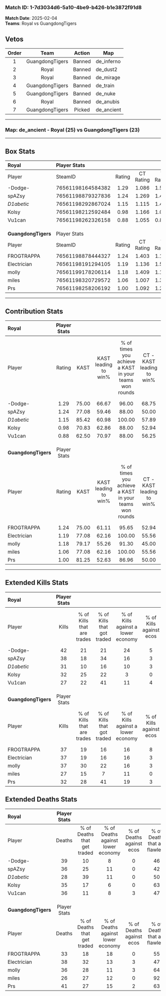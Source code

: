 ### Match ID: 1-7d3034d6-5a10-4be9-b426-b1e3872f91d8  
**Match Date**: 2025-02-04  
**Teams**: Royal vs GuangdongTigers  

## Vetos  

| Order | Team | Action | Map |
| :---: | :--: | :----: | --- |
| 1 | GuangdongTigers | Banned | de_inferno |
| 2 | Royal | Banned | de_dust2 |
| 3 | Royal | Banned | de_mirage |
| 4 | GuangdongTigers | Banned | de_train |
| 5 | GuangdongTigers | Banned | de_nuke |
| 6 | Royal | Banned | de_anubis |
| 7 | GuangdongTigers | Picked | de_ancient |

---  

### **Map**: de_ancient - Royal (25) vs GuangdongTigers (23)  
---  

## Box Stats  

| **Royal**           | Player Stats      |        |           |          |       |       |       |         |        |      |     |
| :- | :- | :-: | :-: | :-: | :-: | :-: | :-: | :-: | :-: | :-: | :-: |
| Player              | SteamID           | Rating | CT Rating | T Rating | KAST  |  ADR  | Kills | Assists | Deaths | K/D  | HS% |
| -Dodge-             | 76561198164584382 |  1.29  |   1.086   |  1.576   | 75.00 | 101.4 |  42   |   14    |   39   | 1.08 | 57  |
| spAZsy              | 76561198879327836 |  1.24  |   1.269   |  1.498   | 77.08 | 92.8  |  38   |   17    |   36   | 1.06 | 63  |
| _D1abetic_          | 76561198292867024 |  1.15  |   1.115   |  1.406   | 85.42 | 61.3  |  31   |   10    |   28   | 1.11 | 38  |
| Kolsy               | 76561198212592484 |  0.98  |   1.166   |  1.039   | 70.83 | 64.4  |  32   |    4    |   35   | 0.91 | 15  |
| Vu1can              | 76561198262326158 |  0.88  |   1.055   |  0.819   | 62.50 | 76.8  |  27   |   13    |   36   | 0.75 | 48  |
|                     |                   |        |           |          |       |       |       |         |        |      |     |
|                     |                   |        |           |          |       |       |       |         |        |      |     |
|                     |                   |        |           |          |       |       |       |         |        |      |     |
| **GuangdongTigers** | Player Stats      |        |           |          |       |       |       |         |        |      |     |
| Player              | SteamID           | Rating | CT Rating | T Rating | KAST  |  ADR  | Kills | Assists | Deaths | K/D  | HS% |
| FROGTRAPPA          | 76561198878444327 |  1.24  |   1.403   |  1.194   | 75.00 | 94.4  |  37   |   15    |   33   | 1.12 | 54  |
| Electrician         | 76561198191294105 |  1.19  |   1.136   |  1.506   | 77.08 | 88.4  |  37   |   17    |   38   | 0.97 | 35  |
| molly               | 76561199178206114 |  1.18  |   1.409   |  1.183   | 79.17 | 78.6  |  37   |   11    |   36   | 1.03 | 43  |
| miles               | 76561198320729572 |  1.06  |   1.007   |  1.320   | 77.08 | 67.8  |  27   |   11    |   26   | 1.04 | 33  |
| Prs                 | 76561198258206192 |  1.00  |   1.092   |  1.209   | 81.25 | 63.2  |  32   |   12    |   41   | 0.78 | 65  |
---  

## Contribution Stats  

| **Royal**           | Player Stats |       |                      |                                                        |                           |                                                             |                          |                                                            |
| :- | :-: | :-: | :-: | :-: | :-: | :-: | :-: | :-: |
| Player              |    Rating    | KAST  | KAST leading to win% | % of times you achieve a KAST in your teams won rounds | CT - KAST leading to win% | CT - % of times you achieve a KAST in your teams won rounds | T - KAST leading to win% | T - % of times you achieve a KAST in your teams won rounds |
| -Dodge-             |     1.29     | 75.00 |        66.67         |                         96.00                          |           68.75           |                           100.00                            |          65.00           |                           92.86                            |
| spAZsy              |     1.24     | 77.08 |        59.46         |                         88.00                          |           50.00           |                            81.82                            |          68.42           |                           92.86                            |
| _D1abetic_          |     1.15     | 85.42 |        60.98         |                         100.00                         |           57.89           |                           100.00                            |          63.64           |                           100.00                           |
| Kolsy               |     0.98     | 70.83 |        62.86         |                         88.00                          |           52.94           |                            81.82                            |          72.22           |                           92.86                            |
| Vu1can              |     0.88     | 62.50 |        70.97         |                         88.00                          |           56.25           |                            81.82                            |          86.67           |                           92.86                            |
|                     |              |       |                      |                                                        |                           |                                                             |                          |                                                            |
|                     |              |       |                      |                                                        |                           |                                                             |                          |                                                            |
|                     |              |       |                      |                                                        |                           |                                                             |                          |                                                            |
| **GuangdongTigers** | Player Stats |       |                      |                                                        |                           |                                                             |                          |                                                            |
| Player              |    Rating    | KAST  | KAST leading to win% | % of times you achieve a KAST in your teams won rounds | CT - KAST leading to win% | CT - % of times you achieve a KAST in your teams won rounds | T - KAST leading to win% | T - % of times you achieve a KAST in your teams won rounds |
| FROGTRAPPA          |     1.24     | 75.00 |        61.11         |                         95.65                          |           52.94           |                            90.00                            |          68.42           |                           100.00                           |
| Electrician         |     1.19     | 77.08 |        62.16         |                         100.00                         |           55.56           |                           100.00                            |          68.42           |                           100.00                           |
| molly               |     1.18     | 79.17 |        55.26         |                         91.30                          |           45.00           |                            90.00                            |          66.67           |                           92.31                            |
| miles               |     1.06     | 77.08 |        62.16         |                         100.00                         |           55.56           |                           100.00                            |          68.42           |                           100.00                           |
| Prs                 |     1.00     | 81.25 |        52.63         |                         86.96                          |           50.00           |                            90.00                            |          55.00           |                           84.62                            |
---  

## Extended Kills Stats  

| **Royal**           | Player Stats |                            |                            |                                    |                         |                              |                                 |                                       |                    |           |
| :- | :-: | :-: | :-: | :-: | :-: | :-: | :-: | :-: | :-: | :-: |
| Player              |    Kills     | % of Kills that are trades | % of Kills that got traded | % of Kills against a lower economy | % of Kills against ecos | % of Kills that are flawless | % of Kills that are close duels | % of Kills that are assisted by flash | Pistol Round Kills | AWP Kills |
| -Dodge-             |      42      |             21             |             21             |                 24                 |            5            |              64              |               10                |                   7                   |         5          |     0     |
| spAZsy              |      38      |             18             |             34             |                 16                 |            3            |              63              |               11                |                   3                   |         0          |     3     |
| _D1abetic_          |      31      |             10             |             16             |                 10                 |            3            |              48              |                6                |                   3                   |         0          |     1     |
| Kolsy               |      32      |             25             |             22             |                 3                  |            0            |              81              |                0                |                   6                   |         23         |     0     |
| Vu1can              |      27      |             22             |             41             |                 11                 |            4            |              52              |               11                |                   0                   |         0          |     1     |
|                     |              |                            |                            |                                    |                         |                              |                                 |                                       |                    |           |
|                     |              |                            |                            |                                    |                         |                              |                                 |                                       |                    |           |
|                     |              |                            |                            |                                    |                         |                              |                                 |                                       |                    |           |
| **GuangdongTigers** | Player Stats |                            |                            |                                    |                         |                              |                                 |                                       |                    |           |
| Player              |    Kills     | % of Kills that are trades | % of Kills that got traded | % of Kills against a lower economy | % of Kills against ecos | % of Kills that are flawless | % of Kills that are close duels | % of Kills that are assisted by flash | Pistol Round Kills | AWP Kills |
| FROGTRAPPA          |      37      |             19             |             16             |                 16                 |            8            |              43              |                3                |                   3                   |         0          |     1     |
| Electrician         |      37      |             19             |             16             |                 16                 |            3            |              51              |                0                |                   0                   |         0          |     3     |
| molly               |      37      |             30             |             22             |                 16                 |            3            |              51              |                5                |                  11                   |         0          |     2     |
| miles               |      27      |             15             |             7              |                 11                 |            0            |              63              |                4                |                   0                   |         15         |     1     |
| Prs                 |      32      |             28             |             41             |                 19                 |            3            |              44              |                3                |                   0                   |         0          |     2     |
## Extended Deaths Stats  

| **Royal**           | Player Stats |                             |                                   |                          |                               |                            |                           |               |
| :- | :-: | :-: | :-: | :-: | :-: | :-: | :-: | :-: |
| Player              |    Deaths    | % of Deaths that get traded | % of Deaths against lower economy | % of Deaths against ecos | % of Deaths that are flawless | % of Deaths that are close | % of Deaths while blinded | Deaths to AWP |
| -Dodge-             |      39      |             10              |                 8                 |            0             |              46               |             0              |             0             |       2       |
| spAZsy              |      36      |             25              |                11                 |            0             |              42               |             3              |             3             |       1       |
| _D1abetic_          |      28      |             39              |                11                 |            0             |              50               |             7              |            11             |       2       |
| Kolsy               |      35      |             17              |                 6                 |            0             |              63               |             6              |             3             |       4       |
| Vu1can              |      36      |             11              |                 8                 |            3             |              47               |             0              |             0             |       6       |
|                     |              |                             |                                   |                          |                               |                            |                           |               |
|                     |              |                             |                                   |                          |                               |                            |                           |               |
|                     |              |                             |                                   |                          |                               |                            |                           |               |
| **GuangdongTigers** | Player Stats |                             |                                   |                          |                               |                            |                           |               |
| Player              |    Deaths    | % of Deaths that get traded | % of Deaths against lower economy | % of Deaths against ecos | % of Deaths that are flawless | % of Deaths that are close | % of Deaths while blinded | Deaths to AWP |
| FROGTRAPPA          |      33      |             18              |                18                 |            0             |              55               |             18             |             0             |       3       |
| Electrician         |      38      |             32              |                13                 |            3             |              47               |             11             |             3             |       5       |
| molly               |      36      |             28              |                11                 |            3             |              64               |             3              |             6             |      10       |
| miles               |      26      |             27              |                12                 |            0             |              92               |             4              |            12             |       5       |
| Prs                 |      41      |             27              |                15                 |            2             |              63               |             2              |             2             |       5       |

